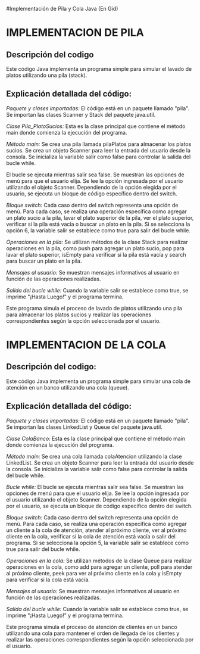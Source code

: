 #Implementación de Pila y Cola Java
(En Gid)
<h1>IMPLEMENTACION DE PILA</h1>
<h2>Descripción del codigo</h2>

<p>Este código Java implementa un programa simple para simular el lavado de platos utilizando una pila (stack).</p>
<h2>Explicación detallada del código:</h2>

<p><em><string>Paquete y clases importadas: </string></em>El código está en un paquete llamado "pila".
Se importan las clases Scanner y Stack del paquete java.util.</p>

<p><em><string>Clase Pila_PlatoSucios:</string></em>
Esta es la clase principal que contiene el método main donde comienza la ejecución del programa.</p>

<p><em><string>Método main:</string></em>
Se crea una pila llamada pilaPlatos para almacenar los platos sucios.
Se crea un objeto Scanner para leer la entrada del usuario desde la consola.
Se inicializa la variable salir como false para controlar la salida del bucle while.</p>

El bucle se ejecuta mientras salir sea false.
Se muestran las opciones de menú para que el usuario elija.
Se lee la opción ingresada por el usuario utilizando el objeto Scanner.
Dependiendo de la opción elegida por el usuario, se ejecuta un bloque de código específico dentro del switch.</p>

<p><em><string>Bloque switch:</string></em> Cada caso dentro del switch representa una opción de menú.
Para cada caso, se realiza una operación específica como agregar un plato sucio a la pila, lavar el plato superior de la pila, ver el plato superior, verificar si la pila está vacía o buscar un plato en la pila.
Si se selecciona la opción 6, la variable salir se establece como true para salir del bucle while.</p>

<p><em><string>Operaciones en la pila:</string></em> Se utilizan métodos de la clase Stack para realizar operaciones en la pila, como push para agregar un plato sucio, pop para lavar el plato superior, isEmpty para verificar si la pila está vacía y search para buscar un plato en la pila. </p>

<p><em><string>Mensajes al usuario:</string></em> Se muestran mensajes informativos al usuario en función de las operaciones realizadas.</p>

<p><em><string>Salida del bucle while:</string></em> Cuando la variable salir se establece como true, se imprime "¡Hasta Luego!" y el programa termina.
<p>Este programa simula el proceso de lavado de platos utilizando una pila para almacenar los platos sucios y realizar las operaciones correspondientes según la opción seleccionada por el usuario.</p>

<h1>IMPLEMENTACION DE LA COLA</h1>
<p></p><h2>Descripción del codigo:</h2>Este código Java implementa un programa simple para simular una cola de atención en un banco utilizando una cola (queue).</p>
<h2>Explicación detallada del código:</h2>

<p><em><string>Paquete y clases importadas: </string></em>El código está en un paquete llamado "pila".
Se importan las clases LinkedList y Queue del paquete java.util.</p>

<p><em><string>Clase ColaBanco: </string></em>Esta es la clase principal que contiene el método main donde comienza la ejecución del programa.</p>

<p><em><string>Método main: </string></em>Se crea una cola llamada colaAtencion utilizando la clase LinkedList.
Se crea un objeto Scanner para leer la entrada del usuario desde la consola.
Se inicializa la variable salir como false para controlar la salida del bucle while.</p>

<p><em><string>Bucle while: </string></em>El bucle se ejecuta mientras salir sea false.
Se muestran las opciones de menú para que el usuario elija.
Se lee la opción ingresada por el usuario utilizando el objeto Scanner.
Dependiendo de la opción elegida por el usuario, se ejecuta un bloque de código específico dentro del switch.</p>

<p><em><string>Bloque switch: </string></em>Cada caso dentro del switch representa una opción de menú.
Para cada caso, se realiza una operación específica como agregar un cliente a la cola de atención, atender al próximo cliente, ver al próximo cliente en la cola, verificar si la cola de atención está vacía o salir del programa.
Si se selecciona la opción 5, la variable salir se establece como true para salir del bucle while.</p>

<p><em><string>Operaciones en la cola: </string></em>Se utilizan métodos de la clase Queue para realizar operaciones en la cola, como add para agregar un cliente, poll para atender al próximo cliente, peek para ver al próximo cliente en la cola y isEmpty para verificar si la cola está vacía.</p>

<p><em><string>Mensajes al usuario: </string></em>Se muestran mensajes informativos al usuario en función de las operaciones realizadas.</p>

<p><em><string>Salida del bucle while: </string></em>Cuando la variable salir se establece como true, se imprime "¡Hasta Luego!" y el programa termina.</p>

<p>Este programa simula el proceso de atención de clientes en un banco utilizando una cola para mantener el orden de llegada de los clientes y realizar las operaciones correspondientes según la opción seleccionada por el usuario.</p>




